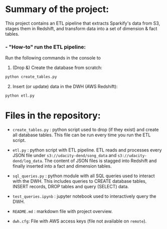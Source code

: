 # Summary of the project:

This project contains an ETL pipeline that extracts Sparkify's data from S3, stages them in Redshift, and transform data into a set of dimension & fact tables. 

### - "How-to" run the ETL pipeline:

Run the following commands in the console to

1. (Drop &) Create the database from scratch:

```bash
python create_tables.py
```

2. Insert (or update) data in the DWH (AWS Redshift):

```
python etl.py
```


# Files in the repository:

- ``create_tables.py`` : python script used to drop (if they exist) and create all database tables. This file can be run every time you run the ETL script.


- ``etl.py`` : python script with ETL pipeline. ETL reads and processes every JSON file under ``s3://udacity-dend/song_data`` and ``s3://udacity-dend/log_data``. The content of JSON files is stagged into Redshift and finally inserted into a fact and dimension tables.


- ``sql_queries.py`` : python module with all SQL queries used to interact with the DWH. This includes queries to CREATE database tables, INSERT records, DROP tables and query (SELECT) data.


- ``test_queries.ipynb`` : jupyter notebook used to interactively query the DWH.


- ``README.md`` : markdown file with project overview.


- ``dwh.cfg``: File with AWS access keys (file not available on ``remote``).